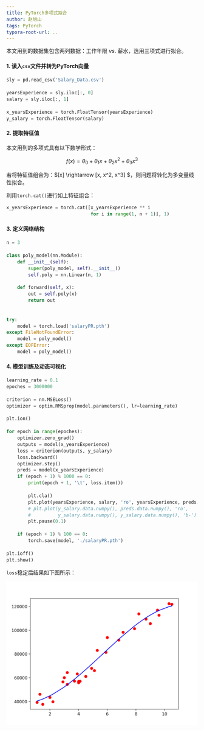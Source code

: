 ```yaml
---
title: PyTorch多项式拟合
author: 赵旭山
tags: PyTorch
typora-root-url: ..
---
```


本文用到的数据集包含两列数据：工作年限 *vs*. 薪水，选用三项式进行拟合。

#### 1. 读入`csv`文件并转为PyTorch向量

```python
sly = pd.read_csv('Salary_Data.csv')

yearsExperience = sly.iloc[:, 0]
salary = sly.iloc[:, 1]

x_yearsExperience = torch.FloatTensor(yearsExperience)
y_salary = torch.FloatTensor(salary)
```

#### 2. 提取特征值

本文用到的多项式具有以下数学形式：

$$ f(x) = \theta_0 + \theta_1 x + \theta_2 x^2 + \theta_3 x^3 $$

若将特征值组合为：$[x] \rightarrow [x, x^2, x^3] $，则问题将转化为多变量线性拟合。

利用`torch.cat()`进行如上特征组合：

```python
x_yearsExperience = torch.cat([x_yearsExperience ** i
                               for i in range(1, n + 1)], 1)
```

#### 3. 定义网络结构

```python
n = 3

class poly_model(nn.Module):
    def __init__(self):
        super(poly_model, self).__init__()
        self.poly = nn.Linear(n, 1)

    def forward(self, x):
        out = self.poly(x)
        return out


try:
    model = torch.load('salaryPR.pth')
except FileNotFoundError:
    model = poly_model()
except EOFError:
    model = poly_model()
```

#### 4. 模型训练及动态可视化

```python
learning_rate = 0.1
epoches = 3000000

criterion = nn.MSELoss()
optimizer = optim.RMSprop(model.parameters(), lr=learning_rate)

plt.ion()

for epoch in range(epoches):
    optimizer.zero_grad()
    outputs = model(x_yearsExperience)
    loss = criterion(outputs, y_salary)
    loss.backward()
    optimizer.step()
    preds = model(x_yearsExperience)
    if (epoch + 1) % 1000 == 0:
        print(epoch + 1, '\t', loss.item())

        plt.cla()
        plt.plot(yearsExperience, salary, 'ro', yearsExperience, preds.data.numpy(), 'b-')
        # plt.plot(y_salary.data.numpy(), preds.data.numpy(), 'ro',
        #          y_salary.data.numpy(), y_salary.data.numpy(), 'b-')
        plt.pause(0.1)

    if (epoch + 1) % 100 == 0:
        torch.save(model, './salaryPR.pth')

plt.ioff()
plt.show()
```

`loss`稳定后结果如下图所示：

![](/assets/images/salaryPolyFit202003072213.png)

